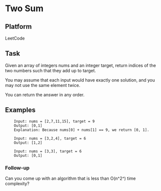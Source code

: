 # Two Sum

## Platform

LeetCode

## Task

Given an array of integers nums and an integer target, return indices of the two numbers such that they add up to target.

You may assume that each input would have exactly one solution, and you may not use the same element twice.

You can return the answer in any order.

## Examples

```
    Input: nums = [2,7,11,15], target = 9
    Output: [0,1]
    Explanation: Because nums[0] + nums[1] == 9, we return [0, 1].
```

```
    Input: nums = [3,2,4], target = 6
    Output: [1,2]
```

```
    Input: nums = [3,3], target = 6
    Output: [0,1]
```

### Follow-up

Can you come up with an algorithm that is less than O(n^2^) time complexity?
